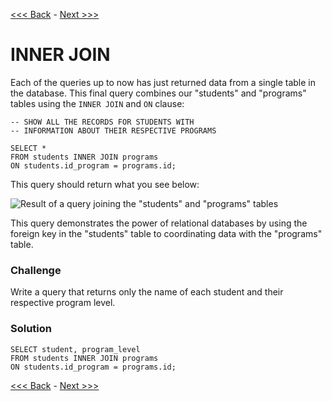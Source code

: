 [<<< Back](6-commonqueries.md) - [Next >>>](breaktime.md)  

# INNER JOIN

Each of the queries up to now has just returned data from a single table in the database. This final query combines our "students" and "programs" tables using the `INNER JOIN` and `ON` clause:

```
-- SHOW ALL THE RECORDS FOR STUDENTS WITH 
-- INFORMATION ABOUT THEIR RESPECTIVE PROGRAMS

SELECT *
FROM students INNER JOIN programs
ON students.id_program = programs.id;
```

This query should return what you see below:

![Result of a query joining the "students" and "programs" tables](https://github.com/GCDigitalFellows/GCDRI_databases/blob/master/images/join_table.png)  

This query demonstrates the power of relational databases by using the foreign key in the "students" table to coordinating data with the "programs" table.  

### Challenge

Write a query that returns only the name of each student and their respective program level.  


### Solution

```
SELECT student, program_level
FROM students INNER JOIN programs
ON students.id_program = programs.id;
```
	
[<<< Back](6-commonqueries.md) - [Next >>>](8-importcsv.md)
